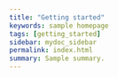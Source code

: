 ```yaml
---
title: "Getting started"
keywords: sample homepage
tags: [getting_started]
sidebar: mydoc_sidebar
permalink: index.html
summary: Sample summary.
---
```

